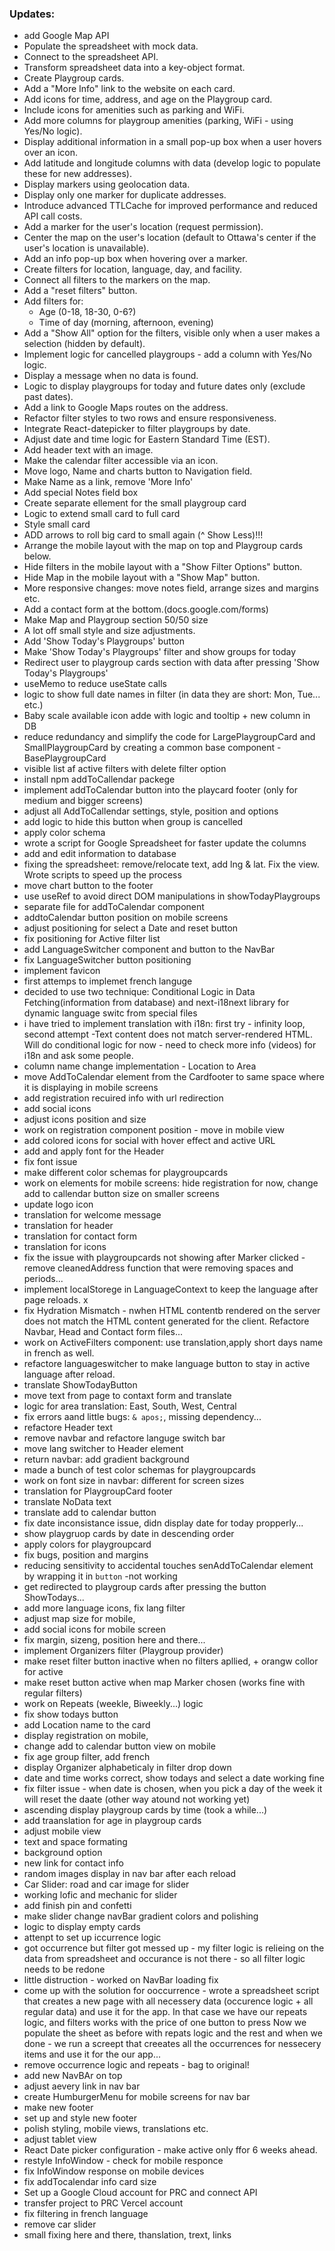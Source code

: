 
### Updates:

- add Google Map API
- Populate the spreadsheet with mock data.
- Connect to the spreadsheet API.
- Transform spreadsheet data into a key-object format.
- Create Playgroup cards.
- Add a "More Info" link to the website on each card.
- Add icons for time, address, and age on the Playgroup card.
- Include icons for amenities such as parking and WiFi.
- Add more columns for playgroup amenities (parking, WiFi - using Yes/No logic).
- Display additional information in a small pop-up box when a user hovers over an icon.
- Add latitude and longitude columns with data (develop logic to populate these for new addresses).
- Display markers using geolocation data.
- Display only one marker for duplicate addresses.
- Introduce advanced TTLCache for improved performance and reduced API call costs.
- Add a marker for the user's location (request permission).
- Center the map on the user's location (default to Ottawa's center if the user's location is unavailable).
- Add an info pop-up box when hovering over a marker.
- Create filters for location, language, day, and facility.
- Connect all filters to the markers on the map.
- Add a "reset filters" button.
- Add filters for:
  - Age (0-18, 18-30, 0-6?)
  - Time of day (morning, afternoon, evening)
- Add a "Show All" option for the filters, visible only when a user makes a selection (hidden by default).
- Implement logic for cancelled playgroups - add a column with Yes/No logic.
- Display a message when no data is found.
- Logic to display playgroups for today and future dates only (exclude past dates).
- Add a link to Google Maps routes on the address.
- Refactor filter styles to two rows and ensure responsiveness.
- Integrate React-datepicker to filter playgroups by date.
- Adjust date and time logic for Eastern Standard Time (EST).
- Add header text with an image.
- Make the calendar filter accessible via an icon.
- Move logo, Name and charts button to Navigation field.
- Make Name as a link, remove 'More Info'
- Add special Notes field box
- Create separate ellement for the small playgroup card
- Logic to extend small card to full card
- Style small card
- ADD arrows to roll big card to small again (^ Show Less)!!!
- Arrange the mobile layout with the map on top and Playgroup cards below.
- Hide filters in the mobile layout with a "Show Filter Options" button.
- Hide Map in the mobile layout with a "Show Map" button.
- More responsive changes: move notes field, arrange sizes and margins etc.
- Add a contact form at the bottom.(docs.google.com/forms)
- Make Map and Playgroup section 50/50 size
- A lot off small style and size adjustments.
- Add 'Show Today's Playgroups' button
- Make 'Show Today's Playgroups' filter and show groups for today
- Redirect user to playgroup cards section with data after pressing 'Show Today's Playgroups'
- useMemo to reduce useState calls
- logic to show full date names in filter (in data they are short: Mon, Tue... etc.)
- Baby scale available icon adde with logic and tooltip + new column in DB
- reduce redundancy and simplify the code for LargePlaygroupCard and SmallPlaygroupCard by creating a common base component - BasePlaygroupCard
- visible list af active filters with delete filter option
- install npm addToCallendar packege
- implement addToCalendar button into the playcard footer (only for medium and bigger screens)
- adjust all AddToCallendar settings, style, position and options
- add logic to hide this button when group is cancelled
- apply color schema
- wrote a script for Google Spreadsheet for faster update the columns
- add and edit information to database
- fixing the spreadsheet: remove/relocate text, add lng & lat. Fix the view. Wrote scripts to speed up the process
- move chart button to the footer
- use useRef to avoid direct DOM manipulations in showTodayPlaygroups
- separate file for addToCalendar component
- addtoCalendar button position on mobile screens
- adjust positioning for select a Date and reset button
- fix positioning for Active filter list
- add LanguageSwitcher component and button to the NavBar
- fix LanguageSwitcher button positioning
- implement favicon
- first attemps to implemet french languge
- decided to use two technique: Conditional Logic in Data Fetching(information from database) and next-i18next library for dynamic language switc from special files
- i have tried to implement translation with i18n: first try - infinity loop, second attempt -Text content does not match server-rendered HTML. Will do conditional logic for now - need to check more info (videos) for i18n and ask some people.
- column name change implementation - Location to Area
- move AddToCalendar element from the Cardfooter to same space where it is displaying in mobile screens
- add registration recuired info with url redirection
- add social icons
- adjust icons position and size
- work on registration component position - move in mobile view
- add colored icons for social with hover effect and active URL
- add and apply font for the Header
- fix font issue
- make different color schemas for playgroupcards
- work on elements for mobile screens: hide registration for now, change add to callendar button size on smaller screens
- update logo icon
- translation for welcome message
- translation for header
- translation for contact form
- translation for icons
- fix the issue with playgroupcards not showing after Marker clicked - remove cleanedAddress function that were removing spaces and periods...
- implement localStorege in LanguageContext to keep the language after page reloads. x
- fix Hydration Mismatch - nwhen HTML contentb rendered on the server does not match the HTML content generated for the client. Refactore Navbar, Head and Contact form files...
- work on ActiveFilters component: use translation,apply short days name in french as well.
- refactore languageswitcher to make language button to stay in active language after reload.
- translate ShowTodayButton
- move text from page to contaxt form and translate
- logic for area translation: East, South, West, Central
- fix errors aand little bugs: ``& apos;``, missing dependency... 
- refactore Header text
- remove navbar and refactore languge switch bar
- move lang switcher to Header element
- return navbar: add gradient background
- made a bunch of test color schemas for playgroupcards
- work on font size in navbar: different for screen sizes
- translation for PlaygroupCard footer
- translate NoData text
- translate add to calendar button
- fix date inconsistance issue, didn display date for today propperly...
- show playgruop cards by date in descending order
- apply colors for playgroupcard
- fix bugs, position and margins
-  reducing sensitivity to accidental touches senAddToCalendar element by wrapping it in `button` -not working
- get redirected to playgroup cards after pressing the button ShowTodays...
- add more language icons, fix lang filter
- adjust map size for mobile,
- add social icons for mobile screen
- fix margin, sizeng, position here and there...
- implement Organizers filter (Playgroup provider)
- make reset filter button inactive when no filters apllied, + orangw collor for active
- make reset button active when map Marker chosen (works fine with regular filters)
- work on Repeats (weekle, Biweekly...) logic
- fix show todays button
- add Location name to the card
- display registration on mobile, 
- change add to calendar button view on mobile
- fix age group filter, add french
- display Organizer alphabeticaly in filter drop down
- date and time works correct, show todays
 and select a date working fine
 - fix filter issue - when date is chosen, when you pick a day of the week it will reset the daate (other way atound not working yet)
 - ascending display playgroup cards by time (took a while...)
 - add traanslation for age in playgroup cards
 - adjust mobile view
 - text and space formating
 - background option
 - new link for contact info
 - random images display in nav bar after each reload
 - Car Slider: road and car image for slider
 - working lofic and mechanic for slider
 - add finish pin and confetti
 - make slider change navBar gradient colors and polishing
 - logic to display empty cards
 - attenpt to set up iccurrence logic
 - got occurrence but filter got messed up - my filter logic is relieing on the data from spreadsheet and occurance is not there - so all filter logic needs to be redone
 - little distruction - worked on NavBar loading fix
 - come up with the solution for ooccurrence - wrote a spreadsheet script that creates a new page with all necessery data (occurence logic + all regular data) and use it for the app. In that case we have our repeats logic, and filters works with the price of one button to press
 Now we populate the sheet as before with repats logic and the rest and when we done - we run a screept that creeates all the occurrences for nessecery items and use it for the our app...
 - remove occurrence logic and repeats - bag to original!
 - add new NavBAr on top
 - adjust aevery link in nav bar
 - create HumburgerMenu for mobile screens for nav bar
 - make new footer
 - set up and style new footer
 - polish styling, mobile views, translations etc.
 - adjust tablet view
 - React Date picker configuration - make active only ffor 6 weeks ahead.
 - restyle InfoWindow - check for mobile responce
 - fix InfoWindow response on mobile devices
 - fix addTocalendar info card size
 - Set up a Google Cloud account for PRC and connect API
 - transfer project to PRC Vercel account
 - fix filtering in french language
 - remove car slider
 - small fixing here and there, thanslation, trext, links
 
